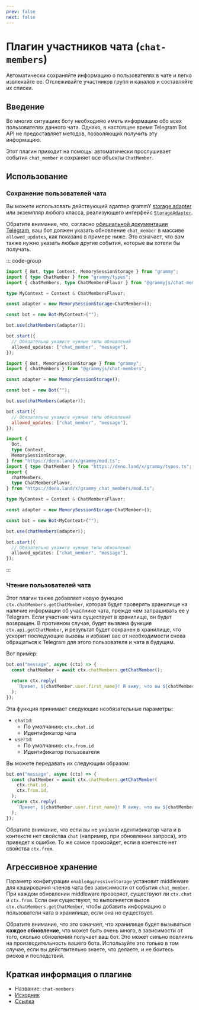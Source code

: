 ```yaml
---
prev: false
next: false
---
```


# Плагин участников чата (`chat-members`)

Автоматически сохраняйте информацию о пользователях в чате и легко извлекайте
ее. Отслеживайте участников групп и каналов и составляйте их списки.

## Введение

Во многих ситуациях боту необходимо иметь информацию обо всех пользователях
данного чата. Однако, в настоящее время Telegram Bot API не предоставляет
методов, позволяющих получить эту информацию.

Этот плагин приходит на помощь: автоматически прослушивает события `chat_member`
и сохраняет все объекты `ChatMember`.

## Использование

### Сохранение пользователей чата

Вы можете использовать действующий адаптер grammY
[storage adapter](./session#известные-адаптеры-хранения) или экземпляр любого
класса, реализующего интерфейс [`StorageAdapter`](/ref/core/storageadapter).

Обратите внимание, что, согласно
[официальной документации Telegram](https://core.telegram.org/bots/api#getupdates),
ваш бот должен указать обновление `chat_member` в массиве `allowed_updates`, как
показано в примере ниже. Это означает, что вам также нужно указать любые другие
события, которые вы хотели бы получать.

::: code-group

```ts [TypeScript]
import { Bot, type Context, MemorySessionStorage } from "grammy";
import { type ChatMember } from "grammy/types";
import { chatMembers, type ChatMembersFlavor } from "@grammyjs/chat-members";

type MyContext = Context & ChatMembersFlavor;

const adapter = new MemorySessionStorage<ChatMember>();

const bot = new Bot<MyContext>("");

bot.use(chatMembers(adapter));

bot.start({
  // Обязательно укажите нужные типы обновлений
  allowed_updates: ["chat_member", "message"],
});
```

```js [JavaScript]
import { Bot, MemorySessionStorage } from "grammy";
import { chatMembers } from "@grammyjs/chat-members";

const adapter = new MemorySessionStorage();

const bot = new Bot("");

bot.use(chatMembers(adapter));

bot.start({
  // Обязательно укажите нужные типы обновлений
  allowed_updates: ["chat_member", "message"],
});
```

```ts [Deno]
import {
  Bot,
  type Context,
  MemorySessionStorage,
} from "https://deno.land/x/grammy/mod.ts";
import { type ChatMember } from "https://deno.land/x/grammy/types.ts";
import {
  chatMembers,
  type ChatMembersFlavor,
} from "https://deno.land/x/grammy_chat_members/mod.ts";

type MyContext = Context & ChatMembersFlavor;

const adapter = new MemorySessionStorage<ChatMember>();

const bot = new Bot<MyContext>("");

bot.use(chatMembers(adapter));

bot.start({
  // Обязательно укажите нужные типы обновлений
  allowed_updates: ["chat_member", "message"],
});
```

:::

### Чтение пользователей чата

Этот плагин также добавляет новую функцию `ctx.chatMembers.getChatMember`,
которая будет проверять хранилище на наличие информации об участнике чата,
прежде чем запрашивать ее у Telegram. Если участник чата существует в хранилище,
он будет возвращен. В противном случае, будет вызвана функция
`ctx.api.getChatMember`, и результат будет сохранен в хранилище, что ускорит
последующие вызовы и избавит вас от необходимости снова обращаться к Telegram
для этого пользователя и чата в будущем.

Вот пример:

```ts
bot.on("message", async (ctx) => {
  const chatMember = await ctx.chatMembers.getChatMember();

  return ctx.reply(
    `Привет, ${chatMember.user.first_name}! Я вижу, что вы ${chatMember.status} этого чата!`,
  );
});
```

Эта функция принимает следующие необязательные параметры:

- `chatId`:
  - По умолчанию: `ctx.chat.id`
  - Идентификатор чата
- `userId`:
  - По умолчанию: `ctx.from.id`
  - Идентификатор пользователя

Вы можете передавать их следующим образом:

```ts
bot.on("message", async (ctx) => {
  const chatMember = await ctx.chatMembers.getChatMember(
    ctx.chat.id,
    ctx.from.id,
  );
  return ctx.reply(
    `Привет, ${chatMember.user.first_name}! Я вижу, что вы ${chatMember.status} этого чата!`,
  );
});
```

Обратите внимание, что если вы не указали идентификатор чата и в контексте нет
свойства `chat` (например, при обновлении запроса), это приведет к ошибке. То же
самое произойдет, если в контексте нет свойства `ctx.from`.

## Агрессивное хранение

Параметр конфигурации `enableAggressiveStorage` установит middleware для
кэширования членов чата без зависимости от события `chat_member`. При каждом
обновлении middleware проверяет, существуют ли `ctx.chat` и `ctx.from`. Если они
существуют, то выполняется вызов `ctx.chatMembers.getChatMember`, чтобы добавить
информацию о пользователи чата в хранилище, если она не существует.

Обратите внимание, что это означает, что хранилище будет вызываться **каждое
обновление**, что может быть очень много, в зависимости от того, сколько
обновлений получает ваш бот. Это может сильно повлиять на производительность
вашего бота. Используйте это только в том случае, если вы действительно знаете,
что делаете, и не боитесь рисков и последствий.

## Краткая информация о плагине

- Название: `chat-members`
- [Исходник](https://github.com/grammyjs/chat-members)
- [Ссылка](/ref/chat-members/)
